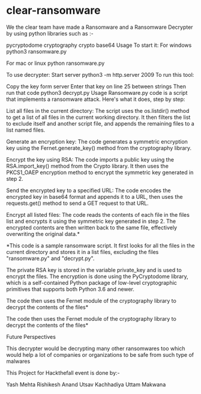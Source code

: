 # clear-ransomware

We the clear team have made a Ransomware and a Ransomware Decrypter by using python libraries such as :-

pycryptodome
cryptography
crypto
base64 Usage
To start it: For windows python3 ransomware.py

For mac or linux python ransomware.py

To use decrypter: Start server python3 -m http.server 2009
To run this tool:

Copy the key form server
Enter that key on line 25 between strings
Then run that code python3 decrypt.py
Usage Ransomware.py code is a script that implements a ransomware attack. Here's what it does, step by step:

List all files in the current directory: The script uses the os.listdir() method to get a list of all files in the current working directory. It then filters the list to exclude itself and another script file, and appends the remaining files to a list named files.

Generate an encryption key: The code generates a symmetric encryption key using the Fernet.generate_key() method from the cryptography library.

Encrypt the key using RSA: The code imports a public key using the RSA.import_key() method from the Crypto library. It then uses the PKCS1_OAEP encryption method to encrypt the symmetric key generated in step 2.

Send the encrypted key to a specified URL: The code encodes the encrypted key in base64 format and appends it to a URL, then uses the requests.get() method to send a GET request to that URL.

Encrypt all listed files: The code reads the contents of each file in the files list and encrypts it using the symmetric key generated in step 2. The encrypted contents are then written back to the same file, effectively overwriting the original data.*

*This code is a sample ransomware script. It first looks for all the files in the current directory and stores it in a list files, excluding the files "ransomware.py" and "decrypt.py".

The private RSA key is stored in the variable private_key and is used to encrypt the files. The encryption is done using the PyCryptodome library, which is a self-contained Python package of low-level cryptographic primitives that supports both Python 3.6 and newer.

The code then uses the Fernet module of the cryptography library to decrypt the contents of the files*

The code then uses the Fernet module of the cryptography library to decrypt the contents of the files*

Future Perspectives

This decrypter would be decrypting many other ransomwares too which would help a lot of companies or organizations to be safe from such type of malwares

This Project for Hackthefall event is done by:-

Yash Mehta
Rishikesh Anand
Utsav Kachhadiya 
Uttam Makwana
